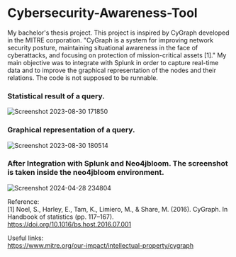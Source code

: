 # Cybersecurity-Awareness-Tool
My bachelor's thesis project. This project is inspired by CyGraph developed in the MITRE corporation. "CyGraph is a system for improving network   security posture, maintaining situational awareness in the face of cyberattacks, and focusing on protection of mission-critical assets [1]." My 
main objective was to integrate with Splunk in order to capture real-time data and to improve the graphical representation of the nodes and their relations. The code is not supposed to be runnable.

  ### Statistical result of a query.
![Screenshot 2023-08-30 171850](https://github.com/user-attachments/assets/ce2cd00f-2e6a-4dc2-b3e2-7af8adf7f6ee)  
  
  ### Graphical representation of a query.
![Screenshot 2023-08-30 180514](https://github.com/user-attachments/assets/736db205-4cdc-42a1-8cff-d86ca62dd348)  

  ### After Integration with Splunk and Neo4jbloom. The screenshot is taken inside the neo4jbloom environment.
![Screenshot 2024-04-28 234804](https://github.com/user-attachments/assets/52cbf47b-8001-4f48-a442-6b5afab394cc)  


Reference:  
[1] Noel, S., Harley, E., Tam, K., Limiero, M., & Share, M. (2016). CyGraph. In Handbook of statistics (pp. 117–167). https://doi.org/10.1016/bs.host.2016.07.001  

Useful links:  
https://www.mitre.org/our-impact/intellectual-property/cygraph  

